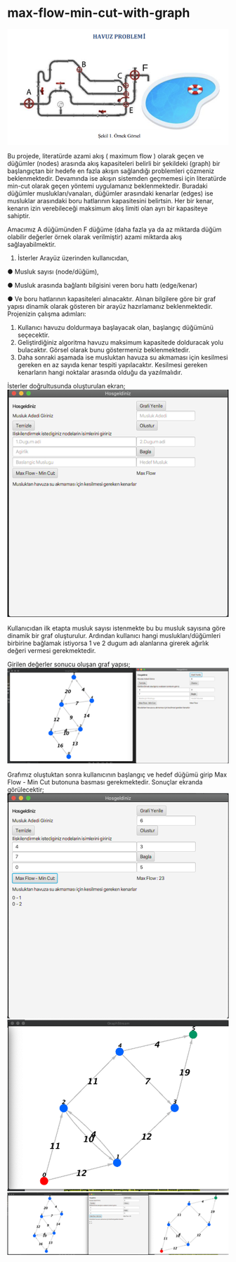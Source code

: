 # max-flow-min-cut-with-graph

![Problem](problem.png)

Bu projede, literatürde azami akış ( maximum flow ) olarak geçen ve düğümler (nodes) arasında akış
kapasiteleri belirli bir şekildeki (graph) bir başlangıçtan bir hedefe en fazla akışın sağlandığı
problemleri çözmeniz beklenmektedir. Devamında ise akışın sistemden geçmemesi için literatürde
min-cut olarak geçen yöntemi uygulamanız beklenmektedir.
Buradaki düğümler muslukları/vanaları, düğümler arasındaki kenarlar (edges) ise musluklar
arasındaki boru hatlarının kapasitesini belirtsin. Her bir kenar, kenarın izin verebileceği maksimum
akış limiti olan ayrı bir kapasiteye sahiptir.

Amacımız A düğümünden F düğüme (daha fazla ya da az miktarda düğüm olabilir değerler örnek
olarak verilmiştir) azami miktarda akış sağlayabilmektir.

1. İsterler
Arayüz üzerinden kullanıcıdan,

● Musluk sayısı (node/düğüm),

● Musluk arasında bağlantı bilgisini veren boru hattı (edge/kenar)

● Ve boru hatlarının kapasiteleri alınacaktır.
Alınan bilgilere göre bir graf yapısı dinamik olarak gösteren bir arayüz hazırlamanız beklenmektedir.
Projenizin çalışma adımları:
1. Kullanıcı havuzu doldurmaya başlayacak olan, başlangıç düğümünü seçecektir.
2. Geliştirdiğiniz algoritma havuzu maksimum kapasitede dolduracak yolu bulacaktır. Görsel
olarak bunu göstermeniz beklenmektedir.
3. Daha sonraki aşamada ise musluktan havuza su akmaması için kesilmesi gereken en az sayıda
kenar tespiti yapılacaktır. Kesilmesi gereken kenarların hangi noktalar arasında olduğu da
yazılmalıdır.

İsterler doğrultusunda oluşturulan ekran;
![Homapage](homepage.png)

Kullanıcıdan ilk etapta musluk sayısı istenmekte bu bu musluk sayısına göre dinamik bir graf oluşturulur.
Ardından kullanıcı hangi muslukları/düğümleri birbirine bağlamak istiyorsa 1 ve 2 dugum adı alanlarına girerek ağırlık değeri vermesi gerekmektedir.

Girilen değerler sonucu oluşan graf yapısı;
![Graph](create-graph.png)

Grafımız oluştuktan sonra kullanıcının başlangıç ve hedef düğümü girip Max Flow - Min Cut butonuna basması gerekmektedir.
Sonuçlar ekranda görülecektir;
![ResultHome](result-homepage.png)
![ResultGraph](result-graph.png)
![ResultScreen](result-screen.png)